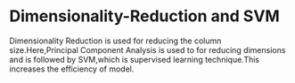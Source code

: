 # Dimensionality-Reduction and SVM

Dimensionality Reduction is used for reducing the column size.Here,Principal Component Analysis is used to for reducing dimensions and is followed by SVM,which is supervised learning technique.This increases the efficiency of model.
